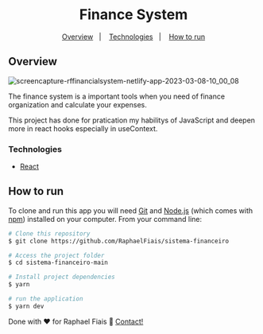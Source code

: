 <h1 align="center">Finance System</h1>

<div align="center"> 

[Overview](#visão-geral)&nbsp;&nbsp;&nbsp;|&nbsp;&nbsp;&nbsp;
[Technologies](#tecnologias)&nbsp;&nbsp;&nbsp;|&nbsp;&nbsp;&nbsp;
[How to run](#como-rodar)
  
</div>

## Overview

![screencapture-rffinancialsystem-netlify-app-2023-03-08-10_00_08](https://user-images.githubusercontent.com/108894531/223723926-34ef6877-12c2-40eb-9210-309cb3ecc763.png)


<p>The finance system is a important tools when you need of finance organization and calculate your expenses.</p>
<p>This project has done for pratication my habilitys of JavaScript and 
deepen more in react hooks especially in useContext.</p>



### Technologies

- [React](https://reactjs.org/)

## How to run

To clone and run this app you will need [Git](https://git-scm.com) and [Node.js](https://nodejs.org/en/download/) (which comes with [npm](http://npmjs.com)) installed on your computer. From your command line:

```bash
# Clone this repository
$ git clone https://github.com/RaphaelFiais/sistema-financeiro

# Access the project folder
$ cd sistema-financeiro-main

# Install project dependencies
$ yarn

# run the application
$ yarn dev
```


Done with ♥ for Raphael Fiais :wave: [Contact!](https://www.linkedin.com/in/raphaelfiais/)
